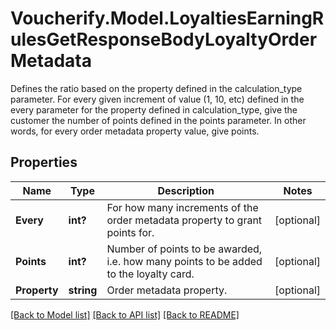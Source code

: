 # Voucherify.Model.LoyaltiesEarningRulesGetResponseBodyLoyaltyOrderMetadata
Defines the ratio based on the property defined in the calculation_type parameter. For every given increment of value (1, 10, etc) defined in the every parameter for the property defined in calculation_type, give the customer the number of points defined in the points parameter. In other words, for every order metadata property value, give points.

## Properties

Name | Type | Description | Notes
------------ | ------------- | ------------- | -------------
**Every** | **int?** | For how many increments of the order metadata property to grant points for. | [optional] 
**Points** | **int?** | Number of points to be awarded, i.e. how many points to be added to the loyalty card. | [optional] 
**Property** | **string** | Order metadata property. | [optional] 

[[Back to Model list]](../README.md#documentation-for-models) [[Back to API list]](../README.md#documentation-for-api-endpoints) [[Back to README]](../README.md)

